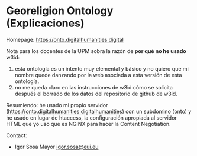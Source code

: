 Georeligion Ontology (Explicaciones)
=====

Homepage: https://onto.digitalhumanities.digital

Nota para los docentes de la UPM sobra la razón de **por qué no he
usado** w3id:
1. esta ontología es un intento muy elemental y básico y no quiero que
   mi nombre quede danzando por la web asociada a esta versión de esta
   ontología. 
2. no me queda claro en las instrucciones de w3id cómo se solicita
   después el borrado de los datos del repositorio de github de w3id.
   
Resumiendo: he usado mi propio servidor
(https://onto.digitalhumanities.digitalhumanities) con un subdomino
(onto) y he usado en lugar de htaccess, la configuración apropiada al
servidor HTML que yo uso que es NGINX para hacer la Content Negotiation. 

Contact:
* Igor Sosa Mayor <igor.sosa@eui.eu>

